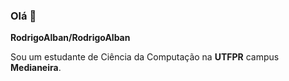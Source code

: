 ### Olá 👋

**RodrigoAlban/RodrigoAlban** 


Sou um estudante de Ciência da Computação na **UTFPR** campus **Medianeira**.
